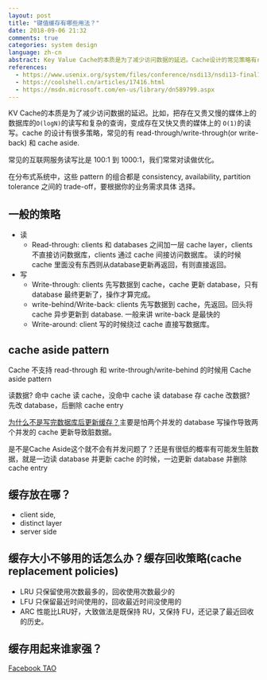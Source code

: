 ```yaml
---
layout: post
title: "键值缓存有哪些用法？"
date: 2018-09-06 21:32
comments: true
categories: system design
language: zh-cn
abstract: Key Value Cache的本质是为了减少访问数据的延迟。Cache设计的常见策略有read-through/write-through和cache aside.具体的策略要根据你的业务需求具体选择。
references:
  - https://www.usenix.org/system/files/conference/nsdi13/nsdi13-final170_update.pdf
  - https://coolshell.cn/articles/17416.html
  - https://msdn.microsoft.com/en-us/library/dn589799.aspx
---
```


KV Cache的本质是为了减少访问数据的延迟。比如，把存在又贵又慢的媒体上的数据库的`O(logN)`的读写和复杂的查询，变成存在又快又贵的媒体上的
`O(1)`的读写。cache 的设计有很多策略，常见的有 read-through/write-through(or write-back) 和 cache aside.

常见的互联网服务读写比是 100:1 到 1000:1，我们常常对读做优化。

在分布式系统中，这些 pattern 的组合都是 consistency, availability, partition tolerance 之间的 trade-off，要根据你的业务需求具体
选择。

## 一般的策略

- 读
    - Read-through: clients 和 databases 之间加一层 cache layer，clients 不直接访问数据库，clients 通过 cache 间接访问数据库。
读的时候 cache 里面没有东西则从database更新再返回，有则直接返回。
- 写
    - Write-through: clients 先写数据到 cache，cache 更新 database，只有 database 最终更新了，操作才算完成。
    - write-behind/Write-back: clients 先写数据到 cache，先返回。回头将 cache 异步更新到 database. 一般来讲 write-back 是最快的
    - Write-around: client 写的时候绕过 cache 直接写数据库。

## cache aside pattern

Cache 不支持 read-through 和 write-through/write-behind 的时候用 Cache aside pattern

读数据? 命中 cache 读 cache，没命中 cache 读 database 存 cache
改数据? 先改 database，后删除 cache entry

[为什么不是写完数据库后更新缓存？](https://www.quora.com/Why-does-Facebook-use-delete-to-remove-the-key-value-pair-in-Memcached-instead-of-updating-the-Memcached-during-write-request-to-the-backend)主要是怕两个并发的 database 写操作导致两个并发的 cache 更新导致脏数据。

是不是Cache Aside这个就不会有并发问题了？还是有很低的概率有可能发生脏数据，就是一边读 database 并更新 cache 的时候，一边更新 database 并删除 cache entry

## 缓存放在哪？

- client side,
- distinct layer
- server side

## 缓存大小不够用的话怎么办？缓存回收策略(cache replacement policies)

- LRU 只保留使用次数最多的，回收使用次数最少的
- LFU 只保留最近时间使用的，回收最近时间没使用的
- ARC 性能比LRU好，大致做法是既保持 RU，又保持 FU，还记录了最近回收的历史。

## 缓存用起来谁家强？

<a target="_blank" href="https://www.usenix.org/system/files/conference/atc13/atc13-bronson.pdf">Facebook TAO</a>
